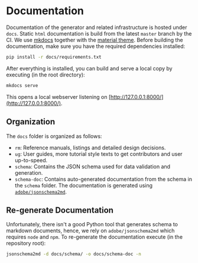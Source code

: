 # Documentation

Documentation of the generator and related infrastructure is hosted under
`docs`. Static `html` documentation is build from the latest `master` branch by
the CI. We use [mkdocs](https://www.mkdocs.org/) together with the [material
theme](https://squidfunk.github.io/mkdocs-material/). Before building the
documentation, make sure you have the required dependencies installed:

```bash
pip install -r docs/requirements.txt
```

After everything is installed, you can build and serve a local copy by
executing (in the root directory):

```bash
mkdocs serve
```

This opens a local webserver listening on
[http://127.0.0.1:8000/](http://127.0.0.1:8000/).

## Organization

The `docs` folder is organized as follows:

* `rm`: Reference manuals, listings and detailed design decisions.
* `ug`: User guides, more tutorial style texts to get contributors and user
  up-to-speed.
* `schema`: Contains the JSON schema used for data validation and generation.
* `schema-doc`: Contains auto-generated documentation from the schema in the
  `schema` folder. The documentation is generated using
  [`adobe/jsonschema2md`](https://github.com/adobe/jsonschema2md).

<!-- ## IP Documentation -->

## Re-generate Documentation

Unfortunately, there isn't a good Python tool that generates schema to markdown
documents, hence, we rely on `adobe/jsonschema2md` which requires `node` and
`npm`. To re-generate the documentation execute (in the repository root):

```bash
jsonschema2md -d docs/schema/ -o docs/schema-doc -n
```
